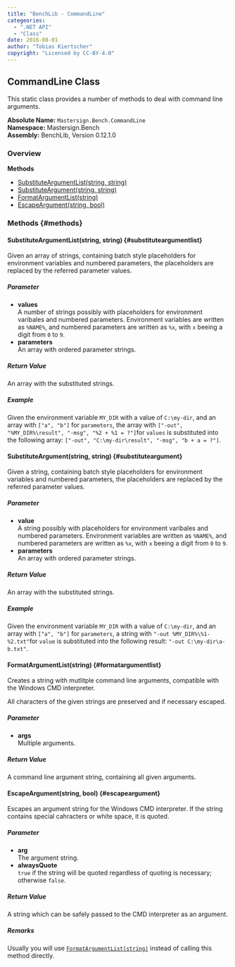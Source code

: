 ```yaml
---
title: "BenchLib - CommandLine"
categeories:
  - ".NET API"
  - "Class"
date: 2016-08-01
author: "Tobias Kiertscher"
copyright: "Licensed by CC-BY-4.0"
---
```


## CommandLine Class
This static class provides a number of methods to deal with command line arguments. 

**Absolute Name:** `Mastersign.Bench.CommandLine`  
**Namespace:** Mastersign.Bench  
**Assembly:** BenchLib, Version 0.12.1.0



### Overview
**Methods**

* [SubstituteArgumentList(string, string)](#substituteargumentlist)
* [SubstituteArgument(string, string)](#substituteargument)
* [FormatArgumentList(string)](#formatargumentlist)
* [EscapeArgument(string, bool)](#escapeargument)

### Methods {#methods}

#### SubstituteArgumentList(string, string) {#substituteargumentlist}
Given an array of strings, containing batch style placeholders for environment variables and numbered parameters, the placeholders are replaced by the referred parameter values. 

##### Parameter

* **values**  
  A number of strings possibly with placeholders for environment varibales and numbered parameters. Environment variables are written as `%NAME%`, and numbered parameters are written as `%x`, with `x` beeing a digit from `0` to `9`. 
* **parameters**  
  An array with ordered parameter strings.

##### Return Value
An array with the substituted strings.

##### Example
Given the environment variable `MY_DIR` with a value of `C:\my-dir`, and an array with `["a", "b"]` for  `parameters`, the array with `["-out", "%MY_DIR%\result", "-msg", "%2 + %1 = ?"]`for  `values` is substituted into the following array: `["-out", "C:\my-dir\result", "-msg", "b + a = ?"]`. 

#### SubstituteArgument(string, string) {#substituteargument}
Given a string, containing batch style placeholders for environment variables and numbered parameters, the placeholders are replaced by the referred parameter values. 

##### Parameter

* **value**  
  A string possibly with placeholders for environment varibales and numbered parameters. Environment variables are written as `%NAME%`, and numbered parameters are written as `%x`, with `x` beeing a digit from `0` to `9`. 
* **parameters**  
  An array with ordered parameter strings.

##### Return Value
An array with the substituted strings.

##### Example
Given the environment variable `MY_DIR` with a value of `C:\my-dir`, and an array with `["a", "b"]` for  `parameters`, a string with `"-out %MY_DIR%\%1-%2.txt"`for  `value` is substituted into the following result: `"-out C:\my-dir\a-b.txt"`. 

#### FormatArgumentList(string) {#formatargumentlist}
Creates a string with mutlitple command line arguments, compatible with the Windows CMD interpreter. 

All characters of the given strings are preserved and if necessary escaped. 



##### Parameter

* **args**  
  Multiple arguments.

##### Return Value
A command line argument string, containing all given arguments.

#### EscapeArgument(string, bool) {#escapeargument}
Escapes an argument string for the Windows CMD interpreter. If the string contains special cahracters or white space, it is quoted. 

##### Parameter

* **arg**  
  The argument string.
* **alwaysQuote**  
  `true` if the string will be quoted regardless of quoting is necessary; otherwise `false`.

##### Return Value
A string which can be safely passed to the CMD interpreter as an argument.

##### Remarks
Usually you will use  [`FormatArgumentList(string)`](/clr-api/mastersign-bench-commandline/#formatargumentlist) instead of calling this method directly.

